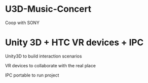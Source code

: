 # U3D-Music-Concert
Coop with SONY

# Unity 3D + HTC VR devices + IPC
Unity3D to build interaction scenarios

VR devices to collaborate with the real place

IPC portable to run project
